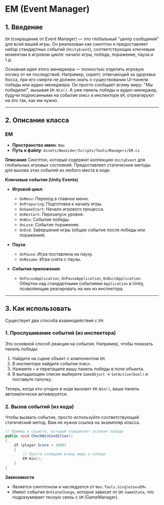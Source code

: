 # EM (Event Manager)

## 1. Введение

`EM` (сокращение от Event Manager) — это глобальный "центр сообщений" для всей вашей игры. Он реализован как синглтон и предоставляет набор стандартных событий (`UnityEvent`), соответствующих ключевым моментам в игровом цикле: начало игры, победа, поражение, пауза и т.д.

Основная идея этого менеджера — полностью отделить игровую логику от ее последствий. Например, скрипт, отвечающий за здоровье босса, при его смерти не должен знать о существовании UI-панели победы или аудио-менеджера. Он просто сообщает всему миру: "Мы победили!", вызывая `EM.Win()`. А уже панель победы и аудио-менеджер, будучи подписанными на событие `OnWin` в инспекторе `EM`, отреагируют на это так, как им нужно.

---

## 2. Описание класса

### EM
- **Пространство имен**: `Neo`
- **Путь к файлу**: `Assets/Neoxider/Scripts/Tools/Managers/EM.cs`

**Описание**
Синглтон, который содержит коллекцию `UnityEvent` для глобальных игровых состояний. Предоставляет статические методы для вызова этих событий из любого места в коде.

**Ключевые события (Unity Events)**

- **Игровой цикл**:
  - `OnMenu`: Переход в главное меню.
  - `OnPreparing`: Подготовка к началу игры.
  - `OnGameStart`: Начало игрового процесса.
  - `OnRestart`: Перезапуск уровня.
  - `OnWin`: Событие победы.
  - `OnLose`: Событие поражения.
  - `OnEnd`: Завершение игры (общее событие после победы или поражения).

- **Пауза**:
  - `OnPause`: Игра поставлена на паузу.
  - `OnResume`: Игра снята с паузы.

- **События приложения**:
  - `OnFocusApplication`, `OnPauseApplication`, `OnQuitApplication`: Обертки над стандартными событиями `Application` в Unity, позволяющие реагировать на них из инспектора.

---

## 3. Как использовать

Существует два способа взаимодействия с `EM`:

### 1. Прослушивание событий (из инспектора)
Это основной способ реакции на события. Например, чтобы показать панель победы:
1.  Найдите на сцене объект с компонентом `EM`.
2.  В инспекторе найдите событие `OnWin`.
3.  Нажмите `+` и перетащите вашу панель победы в поле объекта.
4.  В выпадающем списке выберите `GameObject` -> `SetActive(bool)` и поставьте галочку.

Теперь, когда кто-угодно в коде вызовет `EM.Win()`, ваша панель автоматически активируется.

### 2. Вызов событий (из кода)
Чтобы вызвать событие, просто используйте соответствующий статический метод. Вам не нужна ссылка на экземпляр класса.

```csharp
// Пример в скрипте, который определяет условия победы
public void CheckWinCondition()
{
    if (player.Score > 1000)
    {
        // Просто сообщаем всему миру о победе
        EM.Win();
    }
}
```

**Зависимости**
- Является синглтоном и наследуется от `Neo.Tools.Singleton<EM>`.
- Имеет событие `OnStateChange`, которое зависит от `GM.GameState`, что подразумевает тесную связь с `GM` (GameManager).
